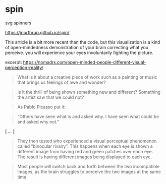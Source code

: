 # spin
svg spinners




https://jnorthrup.github.io/spin/
 
 

This article is a bit more recent than the code, but this visualization is a kind of open-mindedness demonstration of your brain correcting what you perceive.  you will experience your eyes involuntarily fighting the picture.

excerpt: https://nomadrs.com/open-minded-people-different-visual-perception-reality/


>What is it about a creative piece of work such as a painting or music that brings us feelings of awe and wonder?

>Is it the thrill of being shown something new and different? Something the artist saw that we could not?

>As Pablo Picasso put it:

>“Others have seen what is and asked why. I have seen what could be and asked why not.”

[ ... ]

>They then tested who experienced a visual perceptual phenomenon called “binocular rivalry”. This happens when each eye is shown a different image from having red and green patches over each eye. The result is having different images being displayed to each eye.
 
>Most people will switch back and forth between the two incompatible images, as the brain struggles to perceive the two images at the same time.
